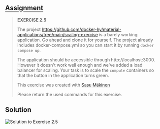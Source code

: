 ## [Assignment](https://devopswithdocker.com/part-2/section-2#exercises-25)

> **EXERCISE 2.5**
> 
> The project https://github.com/docker-hy/material-applications/tree/main/scaling-exercise is a barely working application. Go ahead and clone it for yourself. The project already includes docker-compose.yml so you can start it by running `docker compose up`.
> 
> The application should be accessible through http://localhost:3000. However it doesn't work well enough and we've added a load balancer for scaling. Your task is to scale the `compute` containers so that the button in the application turns green.
> 
> This exercise was created with [Sasu Mäkinen](https://github.com/sasumaki)
> 
> Please return the used commands for this exercise.

## Solution

![Solution to Exercise 2.5](https://raw.githubusercontent.com/VikSil/DevOps_with_Docker/refs/heads/trunk/Part1/Exercise_2.5/Exercise_2.5.png)
